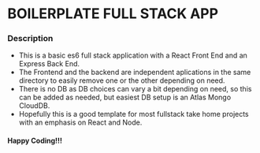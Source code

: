 # BOILERPLATE FULL STACK APP
### Description
* This is a basic es6 full stack application with a React Front End and an Express Back End.
* The Frontend and the backend are independent aplications in the same directory to easily remove one or the other depending on need.
* There is no DB as DB choices can vary a bit depending on need, so this can be added as needed, but easiest DB setup is an Atlas Mongo CloudDB.
* Hopefully this is a good template for most fullstack take home projects with an emphasis on React and Node.
#### Happy Coding!!! 
